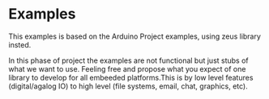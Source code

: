# Examples
This examples is based on the Arduino Project examples, using zeus library insted.

In this phase of project the examples are not functional but just stubs of what we want to use. Feeling free and propose what you expect of one library to develop for all embeeded platforms.This is by low level features (digital/agalog IO) to high level (file systems, email, chat, graphics, etc).

